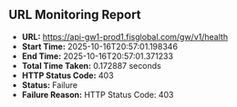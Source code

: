 ## URL Monitoring Report

- **URL:** https://api-gw1-prod1.fisglobal.com/gw/v1/health
- **Start Time:** 2025-10-16T20:57:01.198346
- **End Time:** 2025-10-16T20:57:01.371233
- **Total Time Taken:** 0.172887 seconds
- **HTTP Status Code:** 403
- **Status:** Failure
- **Failure Reason:** HTTP Status Code: 403
